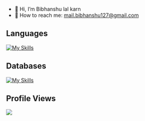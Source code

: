 - 👋 Hi, I’m Bibhanshu lal karn
- 📩 How to reach me: mail.bibhanshu127@gmail.com <br/>

**Languages**
---
[![My Skills](https://skillicons.dev/icons?i=js,java)](https://skillicons.dev)

**Databases**
---
[![My Skills](https://skillicons.dev/icons?i=mongodb,mysql)](https://skillicons.dev)

**Profile Views**
---
[![](https://visitcount.itsvg.in/api?id=bibhanshu12&label=Profile%20Views&icon=4&pretty=true)](https://visitcount.itsvg.in)

<!---
bibhanshu12/bibhanshu12 is a ✨ special ✨ repository because its `README.md` (this file) appears on your GitHub profile.
You can click the Preview link to take a look at your changes.
--->
